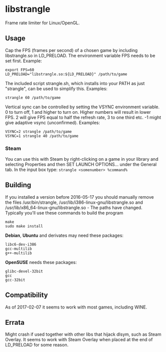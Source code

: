 # libstrangle
Frame rate limiter for Linux/OpenGL.
## Usage
Cap the FPS (frames per second) of a chosen game by including libstrangle.so in LD_PRELOAD. The environment variable FPS needs to be set first.
Example:
```
export FPS=60
LD_PRELOAD="libstrangle.so:${LD_PRELOAD}" /path/to/game
```
The included script strangle.sh, which installs into your PATH as just "strangle", can be used to simplify this.
Examples:
```
strangle 60 /path/to/game
```
Vertical sync can be controlled by setting the VSYNC environment variable. 0 to turn off, 1 and higher to turn on. Higher numbers will result in lower FPS. 2 will give FPS equal to half the refresh rate, 3 to one third etc. -1 might give adaptive vsync (unconfirmed).
Examples:
```
VSYNC=2 strangle /path/to/game
VSYNC=1 strangle 40 /path/to/game
```
### Steam
You can use this with Steam by right-clicking on a game in your library and selecting Properties and then SET LAUNCH OPTIONS... under the General tab. In the input box type:
`strangle <somenumber> %command%`
## Building
If you installed a version before 2016-05-17 you should manually remove the files /usr/bin/strangle, /usr/lib/i386-linux-gnu/libstrangle.so and /usr/lib/x86_64-linux-gnu/libstrangle.so - The paths have changed.
Typically you'll use these commands to build the program
```
make
sudo make install
```

**Debian**, **Ubuntu** and derivates may need these packages:
```
libc6-dev-i386
gcc-multilib
g++-multilib
```

**OpenSUSE** needs these packages:
```
glibc-devel-32bit
gcc
gcc-32bit
```
## Compatibility
As of 2017-02-07 it seems to work with most games, including WINE.
## Errata
Might crash if used together with other libs that hijack dlsym, such as Steam Overlay. It seems to work with Steam Overlay when placed at the end of LD_PRELOAD for some reason.
